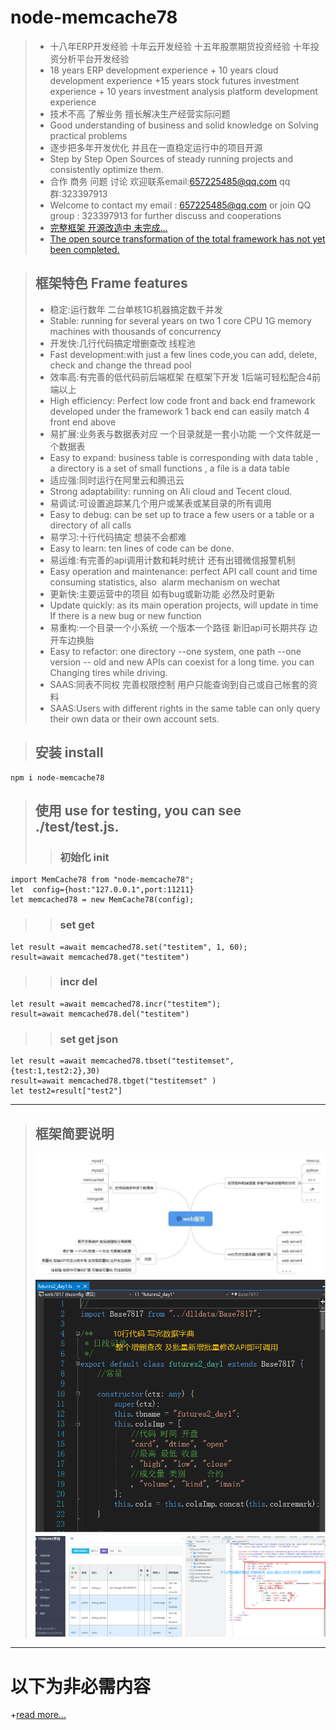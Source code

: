 # node-memcache78  

>+ 十八年ERP开发经验 十年云开发经验 十五年股票期货投资经验 十年投资分析平台开发经验
>+ 18 years ERP development experience + 10 years cloud development experience +15 years stock futures investment experience + 10 years investment analysis platform development experience
>+ 技术不高 了解业务 擅长解决生产经营实际问题
>+ Good understanding of business and solid knowledge on Solving practical problems 
>+ 逐步把多年开发优化 并且在一直稳定运行中的项目开源
>+ Step by Step Open Sources of steady running projects and consistently optimize them.
>+ 合作 商务 问题 讨论 欢迎联系email:657225485@qq.com qq群:323397913
>+ Welcome to contact my email : 657225485@qq.com or join QQ group : 323397913 for further discuss and cooperations 
>+ [完整框架 开源改造中 未完成...](https://github.com/www778878net/NODE78)
>+ [The open source transformation of the total framework has not yet been completed.](https://github.com/www778878net/NODE78)


>## 框架特色 Frame features
>+ 稳定:运行数年 二台单核1G机器搞定数千并发 
>+ Stable: running for several years on two 1 core CPU 1G memory machines with thousands of concurrency
>+ 开发快:几行代码搞定增删查改 线程池
>+ Fast development:with just a few lines code,you can add, delete, check and change the thread pool
>+ 效率高:有完善的低代码前后端框架 在框架下开发 1后端可轻松配合4前端以上
>+ High efficiency: Perfect low code front and back end framework developed under the framework 1 back end can easily match 4 front end above
>+ 易扩展:业务表与数据表对应 一个目录就是一套小功能 一个文件就是一个数据表
>+ Easy to expand: business table is corresponding with data table , a directory is a set of small functions , a file is a data table
>+ 适应强:同时运行在阿里云和腾迅云 
>+ Strong adaptability: running on Ali cloud and Tecent cloud.
>+ 易调试:可设置追踪某几个用户或某表或某目录的所有调用
>+ Easy to debug: can be set up to trace a few users or a table or a directory of all calls
>+ 易学习:十行代码搞定 想装不会都难
>+ Easy to learn: ten lines of code can be done.
>+ 易运维:有完善的api调用计数和耗时统计 还有出错微信报警机制
>+ Easy operation and maintenance: perfect API call count and time consuming statistics, also  alarm mechanism on wechat
>+ 更新快:主要运营中的项目 如有bug或新功能 必然及时更新
>+ Update quickly: as its main operation projects, will update in time If there is a new bug or new function
>+ 易重构:一个目录一个小系统 一个版本一个路径 新旧api可长期共存 边开车边换胎
>+ Easy to refactor: one directory --one system, one path --one version -- old and new APIs can coexist for a long time. you can Changing tires while driving.
>+ SAAS:同表不同权 完善权限控制 用户只能查询到自己或自己帐套的资料
>+ SAAS:Users with different rights in the same table can only query their own data or their own account sets.

>## 安装 install
```
npm i node-memcache78

```

>## 使用 use   for testing, you can see ./test/test.js.
>>### 初始化 init
```
import MemCache78 from "node-memcache78";
let  config={host:"127.0.0.1",port:11211}
let memcached78 = new MemCache78(config);
```
 
>>### set get
```
let result =await memcached78.set("testitem", 1, 60);
result=await memcached78.get("testitem")
```

>>### incr del
```
let result =await memcached78.incr("testitem");
result=await memcached78.del("testitem")
```

>>### set get json 
```
let result =await memcached78.tbset("testitemset", {test:1,test2:2},30)
result=await memcached78.tbget("testitemset" )
let test2=result["test2"]
```

***
>## 框架简要说明
>![后端服务](https://github.com/www778878net/node-date78/blob/main/assets/pic/services.jpeg)
>![后端代码示例](https://github.com/www778878net/node-date78/blob/main/assets/pic/nodejs.png)
>![前端代码示例](https://github.com/www778878net/node-date78/blob/main/assets/pic/js.png)



***
# 以下为非必需内容
+[read more...](https://github.com/www778878net/node-memcache78/READMORE.md)